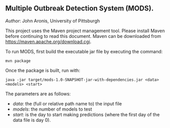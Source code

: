 ## Multiple Outbreak Detection System (MODS).
*Author*:   John Aronis, University of Pittsburgh

This project uses the Maven project management tool.  Please install Maven
before continuing to read this document.  Maven can be downloaded from
https://maven.apache.org/download.cgi.

To run MODS, first build the executable jar file by executing the command:

    mvn package

Once the package is built, run with:
    
    java -jar target/mods-1.0-SNAPSHOT-jar-with-dependencies.jar <data> <models> <start>

The parameters are as follows:
- *data*: the (full or relative path name to) the input file
- *models*: the number of models to test
- *start*: is the day to start making predictions (where the first day of the data file is day 0).

